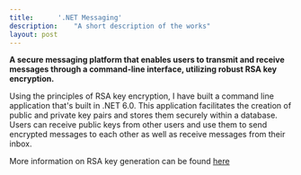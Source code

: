 ```yaml
---
title:		'.NET Messaging'
description:	"A short description of the works"
layout: post
---
```


<style>

 img {
  border: solid grey 1px;
}

  h5 {
  text-align: center;
  color: #000;
  text-decoration: underline;
  margin-top: -7px;
}

</style>

**A secure messaging platform that enables users to transmit and receive messages through a command-line interface, utilizing robust RSA key encryption.**

Using the principles of RSA key encryption, I have built a command line application that's built in .NET 6.0. This application 
facilitates the creation of public and private key pairs and stores them securely within a database. Users can receive public 
keys from other users and use them to send encrypted messages to each other as well as receive messages from their inbox. 

More information on RSA key generation can be found [here](https://en.wikipedia.org/wiki/RSA_(cryptosystem))